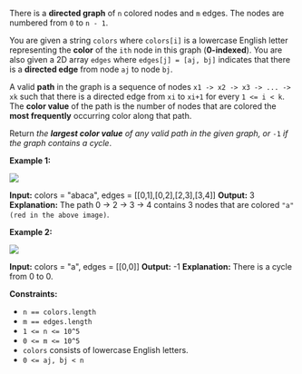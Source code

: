 
There is a  **directed graph**  of  `n`  colored nodes and  `m`  edges. The nodes are numbered from  `0`  to  `n - 1`.

You are given a string  `colors`  where  `colors[i]`  is a lowercase English letter representing the  **color**  of the  `ith`  node in this graph (**0-indexed**). You are also given a 2D array  `edges`  where  `edges[j] = [aj, bj]`  indicates that there is a  **directed edge**  from node  `aj`  to node  `bj`.

A valid  **path**  in the graph is a sequence of nodes  `x1 -> x2 -> x3 -> ... -> xk`  such that there is a directed edge from  `xi`  to  `xi+1`  for every  `1 <= i < k`. The  **color value**  of the path is the number of nodes that are colored the  **most frequently**  occurring color along that path.

Return  _the  **largest color value**  of any valid path in the given graph, or_ `-1` _if the graph contains a cycle_.

**Example 1:**

![](https://assets.leetcode.com/uploads/2021/04/21/leet1.png)

**Input:** colors = "abaca", edges = [[0,1],[0,2],[2,3],[3,4]]
**Output:** 3
**Explanation:** The path 0 -> 2 -> 3 -> 4 contains 3 nodes that are colored `"a" (red in the above image)`.

**Example 2:**

![](https://assets.leetcode.com/uploads/2021/04/21/leet2.png)

**Input:** colors = "a", edges = [[0,0]]
**Output:** -1
**Explanation:** There is a cycle from 0 to 0.

**Constraints:**

-   `n == colors.length`
-   `m == edges.length`
-   `1 <= n <= 10^5`
-   `0 <= m <= 10^5`
-   `colors`  consists of lowercase English letters.
-   `0 <= aj, bj < n`